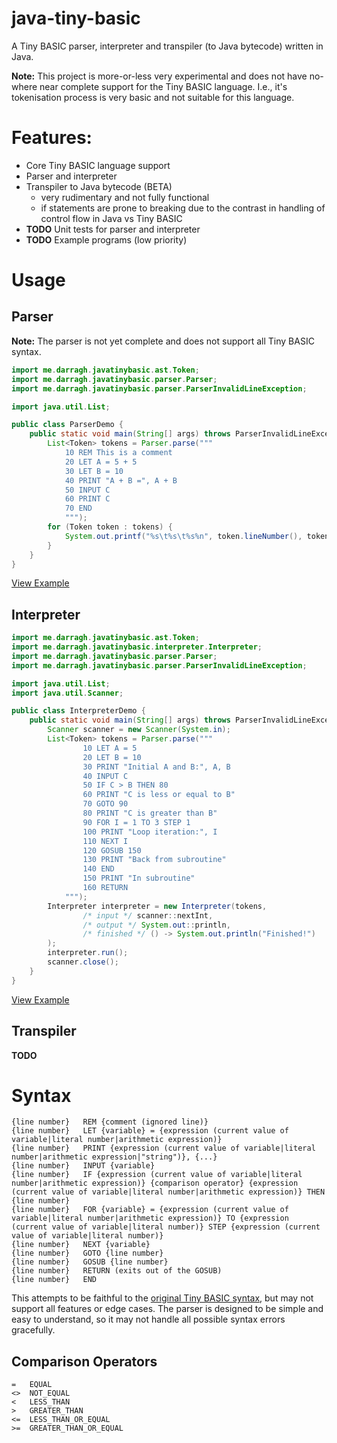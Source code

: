 # java-tiny-basic

A Tiny BASIC parser, interpreter and transpiler (to Java bytecode) written in Java.

**Note:** This project is more-or-less very experimental and does not have no-where near complete support for the Tiny BASIC language. I.e., it's tokenisation process is very basic and not suitable for this language.

# Features:

- Core Tiny BASIC language support
- Parser and interpreter
- Transpiler to Java bytecode (BETA)
  - very rudimentary and not fully functional
  - if statements are prone to breaking due to the contrast in handling of control flow in Java vs Tiny BASIC
- **TODO** Unit tests for parser and interpreter
- **TODO** Example programs (low priority)

# Usage

## Parser

**Note:** The parser is not yet complete and does not support all Tiny BASIC syntax.

```java
import me.darragh.javatinybasic.ast.Token;
import me.darragh.javatinybasic.parser.Parser;
import me.darragh.javatinybasic.parser.ParserInvalidLineException;

import java.util.List;

public class ParserDemo {
    public static void main(String[] args) throws ParserInvalidLineException {
        List<Token> tokens = Parser.parse("""
            10 REM This is a comment
            20 LET A = 5 + 5
            30 LET B = 10
            40 PRINT "A + B =", A + B
            50 INPUT C
            60 PRINT C
            70 END
            """);
        for (Token token : tokens) {
            System.out.printf("%s\t%s\t%s%n", token.lineNumber(), token.statement(), token.expression());
        }
    }
}
```

[View Example](Example/src/test/java/ParserDemo.java)

## Interpreter

```java
import me.darragh.javatinybasic.ast.Token;
import me.darragh.javatinybasic.interpreter.Interpreter;
import me.darragh.javatinybasic.parser.Parser;
import me.darragh.javatinybasic.parser.ParserInvalidLineException;

import java.util.List;
import java.util.Scanner;

public class InterpreterDemo {
    public static void main(String[] args) throws ParserInvalidLineException {
        Scanner scanner = new Scanner(System.in);
        List<Token> tokens = Parser.parse("""
                10 LET A = 5
                20 LET B = 10
                30 PRINT "Initial A and B:", A, B
                40 INPUT C
                50 IF C > B THEN 80
                60 PRINT "C is less or equal to B"
                70 GOTO 90
                80 PRINT "C is greater than B"
                90 FOR I = 1 TO 3 STEP 1
                100 PRINT "Loop iteration:", I
                110 NEXT I
                120 GOSUB 150
                130 PRINT "Back from subroutine"
                140 END
                150 PRINT "In subroutine"
                160 RETURN
            """);
        Interpreter interpreter = new Interpreter(tokens,
                /* input */ scanner::nextInt,
                /* output */ System.out::println,
                /* finished */ () -> System.out.println("Finished!")
        );
        interpreter.run();
        scanner.close();
    }
}
```

[View Example](Example/src/test/java/InterpreterDemo.java)

## Transpiler

**TODO**

# Syntax

```
{line number}   REM {comment (ignored line)}
{line number}   LET {variable} = {expression (current value of variable|literal number|arithmetic expression)}
{line number}   PRINT {expression (current value of variable|literal number|arithmetic expression|"string")}, {...}
{line number}   INPUT {variable}
{line number}   IF {expression (current value of variable|literal number|arithmetic expression)} {comparison operator} {expression (current value of variable|literal number|arithmetic expression)} THEN {line number}
{line number}   FOR {variable} = {expression (current value of variable|literal number|arithmetic expression)} TO {expression (current value of variable|literal number)} STEP {expression (current value of variable|literal number)}
{line number}   NEXT {variable}
{line number}   GOTO {line number}
{line number}   GOSUB {line number}
{line number}   RETURN (exits out of the GOSUB)
{line number}   END
```

This attempts to be faithful to the [original Tiny BASIC syntax](http://tinybasic.cyningstan.org.uk/page/12/tiny-basic-manual), but may not support all features or edge cases. The parser is designed to be simple and easy to understand, so it may not handle all possible syntax errors gracefully.

## Comparison Operators

```
=   EQUAL
<>  NOT_EQUAL
<   LESS_THAN
>   GREATER_THAN
<=  LESS_THAN_OR_EQUAL
>=  GREATER_THAN_OR_EQUAL
```
